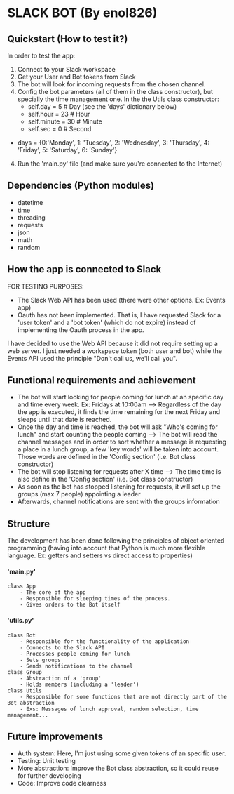 # SLACK BOT (By enol826)
## Quickstart (How to test it?)
In order to test the app:
1. Connect to your Slack workspace
2. Get your User and Bot tokens from Slack
3. The bot will look for incoming requests from the chosen channel.
5. Config the bot parameters (all of them in the class constructor), but specially the time management one. In the the Utils class constructor:
    - self.day = 5 # Day (see the 'days' dictionary below)
    - self.hour = 23 # Hour
    - self.minute = 30 # Minute
    - self.sec = 0 # Second
- days = {0:'Monday', 1: 'Tuesday', 2: 'Wednesday', 3: 'Thursday', 4: 'Friday', 5: 'Saturday', 6: 'Sunday'}
4. Run the 'main.py' file (and make sure you're connected to the Internet)

## Dependencies (Python modules)
- datetime
- time
- threading
- requests
- json
- math
- random

## How the app is connected to Slack
FOR TESTING PURPOSES:
- The Slack Web API has been used (there were other options. Ex: Events app)
- Oauth has not been implemented. That is, I have requested Slack for a 'user token' and a 'bot token'
 (which do not expire) instead of implementing the Oauth process in the app.

I have decided to use the Web API because it did not require setting up a web server. I just needed a
workspace token (both user and bot) while the Events API used the principle "Don't call us, we'll call you".
    
## Functional requirements and achievement
- The bot will start looking for people coming for lunch at an specific day and time every week.
    Ex: Fridays at 10:00am
    --> Regardless of the day the app is executed, it finds the time remaining for the next Friday and sleeps
    until that date is reached.
- Once the day and time is reached, the bot will ask "Who's coming for lunch" and start counting the people coming
    --> The bot will read the channel messages and in order to sort whether a message is requesting a place
    in a lunch group, a few 'key words' will be taken into account.
    Those words are defined in the 'Config section' (i.e. Bot class constructor)
- The bot will stop listening for requests after X time
    --> The time time is also define in the 'Config section' (i.e. Bot class constructor)
- As soon as the bot has stopped listening for requests, it will set up the groups (max 7 people) appointing a leader
- Afterwards, channel notifications are sent with the groups information

## Structure
The development has been done following the principles of object oriented programming (having into account that 
Python is much more flexible language. Ex: getters and setters vs direct access to properties)

#### 'main.py'
    class App
        - The core of the app
        - Responsible for sleeping times of the process.
        - Gives orders to the Bot itself
        
#### 'utils.py'
    class Bot
        - Responsible for the functionality of the application
        - Connects to the Slack API
        - Processes people coming for lunch
        - Sets groups
        - Sends notifications to the channel
    class Group
        - Abstraction of a 'group'
        - Holds members (including a 'leader')
    class Utils
        - Responsible for some functions that are not directly part of the Bot abstraction
        - Exs: Messages of lunch approval, random selection, time management...

## Future improvements
- Auth system: Here, I'm just using some given tokens of an specific user.
- Testing: Unit testing
- More abstraction: Improve the Bot class abstraction, so it could reuse for further developing
- Code: Improve code clearness



